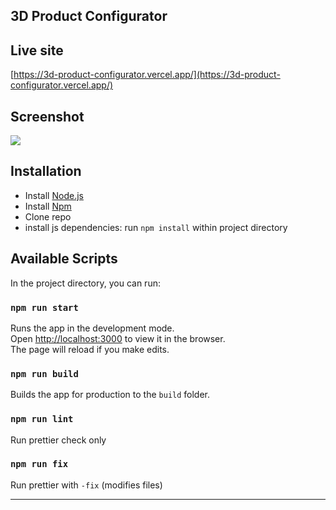 ## 3D Product Configurator

## Live site
[https://3d-product-configurator.vercel.app/](https://3d-product-configurator.vercel.app/)

## Screenshot
![](https://github.com/belopot/3d-product-configurator/blob/master/screenshots/image1.jpg)

## Installation
- Install [Node.js](https://nodejs.org/en/)
- Install [Npm](https://docs.npmjs.com/cli/v7/commands/npm-install)
- Clone repo
- install js dependencies: run `npm install` within project directory

## Available Scripts

In the project directory, you can run:

### `npm run start`

Runs the app in the development mode.\
Open [http://localhost:3000](http://localhost:3000) to view it in the browser.\
The page will reload if you make edits.

### `npm run build`

Builds the app for production to the `build` folder.

### `npm run lint`

Run prettier check only

### `npm run fix`

Run prettier with `-fix` (modifies files)

---
